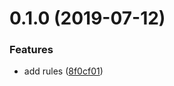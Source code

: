 <a name="0.1.0"></a>

# 0.1.0 (2019-07-12)

### Features

- add rules ([8f0cf01](https://github.com/xianshenglu/stylelint-config-sass/commit/8f0cf01))
